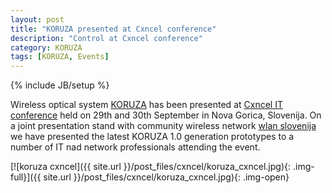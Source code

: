 ```yaml
---
layout: post
title: "KORUZA presented at Cxncel conference"
description: "Control at Cxncel conference"
category: KORUZA 
tags: [KORUZA, Events]
---
```

{% include JB/setup %}

Wireless optical system [KORUZA](http://koruza.net) has been presented at [Cxncel IT conference](http://cancel.si/) held on 29th and 30th September in Nova Gorica, Slovenija. On a joint presentation stand with community wireless network [wlan slovenija](http://wlan-si.net) we have presented the latest KORUZA 1.0 generation prototypes to a number of IT nad network professionals attending the event.

[![koruza cxncel]({{ site.url }}/post_files/cxncel/koruza_cxncel.jpg){: .img-full}]({{ site.url }}/post_files/cxncel/koruza_cxncel.jpg){: .img-open}
